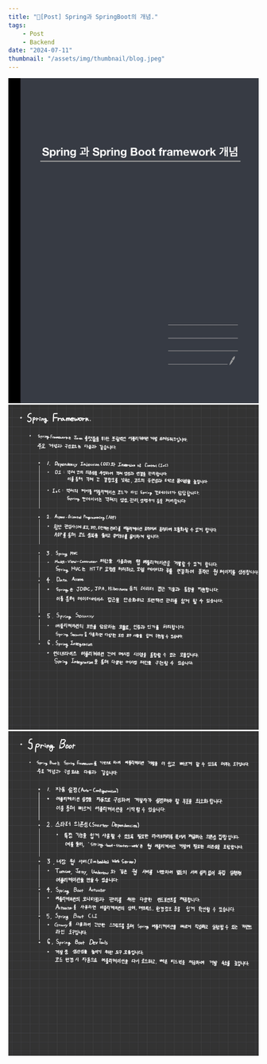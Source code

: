```yaml
---
title: "📝[Post] Spring과 SpringBoot의 개념."
tags:
    - Post
    - Backend
date: "2024-07-11"
thumbnail: "/assets/img/thumbnail/blog.jpeg"
---
```


<img src = "https://github.com/devKobe24/images2/blob/main/springboot/Spring%20%E1%84%80%E1%85%AA%20Springboot%E1%84%8B%E1%85%B4%20%E1%84%80%E1%85%A2%E1%84%82%E1%85%A7%E1%86%B7.-1.jpg?raw=true">
<img src = "https://github.com/devKobe24/images2/blob/main/springboot/Spring%20%E1%84%80%E1%85%AA%20Springboot%E1%84%8B%E1%85%B4%20%E1%84%80%E1%85%A2%E1%84%82%E1%85%A7%E1%86%B7.-2.jpg?raw=true">
<img src = "https://github.com/devKobe24/images2/blob/main/springboot/Spring%20%E1%84%80%E1%85%AA%20Springboot%E1%84%8B%E1%85%B4%20%E1%84%80%E1%85%A2%E1%84%82%E1%85%A7%E1%86%B7.-3.jpg?raw=true">
